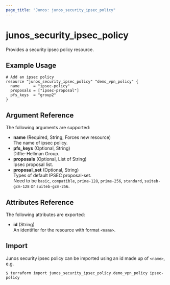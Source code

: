 ```yaml
---
page_title: "Junos: junos_security_ipsec_policy"
---
```


# junos_security_ipsec_policy

Provides a security ipsec policy resource.

## Example Usage

```hcl
# Add an ipsec policy
resource "junos_security_ipsec_policy" "demo_vpn_policy" {
  name      = "ipsec-policy"
  proposals = ["ipsec-proposal"]
  pfs_keys  = "group2"
}
```

## Argument Reference

The following arguments are supported:

- **name** (Required, String, Forces new resource)  
  The name of ipsec policy.
- **pfs_keys** (Optional, String)  
  Diffie-Hellman Group.
- **proposals** (Optional, List of String)  
  Ipsec proposal list.
- **proposal_set** (Optional, String)  
  Types of default IPSEC proposal-set.  
  Need to be `basic`, `compatible`, `prime-128`, `prime-256`, `standard`, `suiteb-gcm-128` or `suiteb-gcm-256`.

## Attributes Reference

The following attributes are exported:

- **id** (String)  
  An identifier for the resource with format `<name>`.

## Import

Junos security ipsec policy can be imported using an id made up of `<name>`, e.g.

```shell
$ terraform import junos_security_ipsec_policy.demo_vpn_policy ipsec-policy
```
